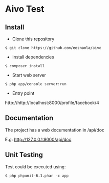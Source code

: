 # Aivo Test


## Install

- Clone this repository

```shell
$ git clone https://github.com/eesnaola/aivo
```

- Install dependencies

```shell
$ composer install
```

- Start web server

```shell
$ php app/console server:run
```

- Entry point

http://http://localhost:8000/profile/facebook/4


## Documentation

The project has a web documentation in /api/doc

E.g: http://127.0.0.1:8000/api/doc


## Unit Testing

Test could be executed using:

```shell
$ php phpunit-6.1.phar -c app
```
